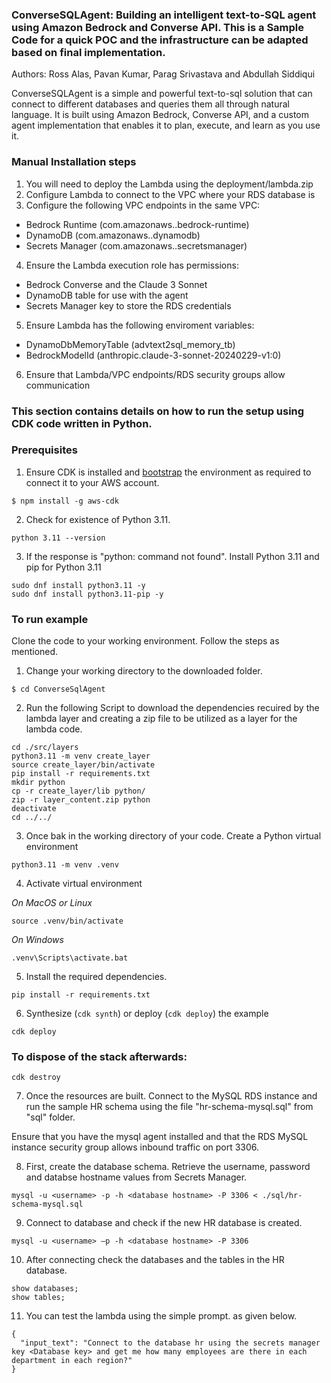 ### ConverseSQLAgent: Building an intelligent text-to-SQL agent using Amazon Bedrock and Converse API. This is a Sample Code for a quick POC and the infrastructure can be adapted based on final implementation.

Authors: Ross Alas, Pavan Kumar, Parag Srivastava and Abdullah Siddiqui 

ConverseSQLAgent is a simple and powerful text-to-sql solution that can connect to
different databases and queries them all through natural language. It is built using
Amazon Bedrock, Converse API, and a custom agent implementation that enables it to
plan, execute, and learn as you use it.


### Manual Installation steps

1. You will need to deploy the Lambda using the deployment/lambda.zip 
2. Configure Lambda to connect to the VPC where your RDS database is
3. Configure the following VPC endpoints in the same VPC:
- Bedrock Runtime (com.amazonaws.<region>.bedrock-runtime)
- DynamoDB (com.amazonaws.<region>.dynamodb)
- Secrets Manager  (com.amazonaws.<region>.secretsmanager)
4. Ensure the Lambda execution role has permissions:
- Bedrock Converse and the Claude 3 Sonnet
- DynamoDB table for use with the agent
- Secrets Manager key to store the RDS credentials
5. Ensure Lambda has the following enviroment variables:
- DynamoDbMemoryTable (advtext2sql_memory_tb)
- BedrockModelId (anthropic.claude-3-sonnet-20240229-v1:0)
6. Ensure that Lambda/VPC endpoints/RDS security groups allow communication


### This section contains details on how to run the setup using CDK code written in Python.

### Prerequisites 

1. Ensure CDK is installed and [bootstrap](https://docs.aws.amazon.com/cdk/v2/guide/bootstrapping-env.html) the environment as required to connect it to your AWS account. 
```
$ npm install -g aws-cdk
```

2. Check for existence of Python 3.11. 

```
python 3.11 --version
```

3. If the response is "python: command not found". Install Python 3.11 and pip for Python 3.11
```
sudo dnf install python3.11 -y
sudo dnf install python3.11-pip -y
```

### To run example

Clone the code to your working environment. Follow the steps as mentioned. 

1. Change your working directory to the downloaded folder. 
```
$ cd ConverseSqlAgent
```

2. Run the following Script to download the dependencies recuired by the lambda layer and creating a zip file to be utilized as a layer for the lambda code. 
```
cd ./src/layers
python3.11 -m venv create_layer
source create_layer/bin/activate
pip install -r requirements.txt
mkdir python
cp -r create_layer/lib python/
zip -r layer_content.zip python
deactivate
cd ../../
```

3. Once bak in the working directory of your code. Create a Python virtual environment
```
python3.11 -m venv .venv
```

4. Activate virtual environment

_On MacOS or Linux_
```
source .venv/bin/activate
```

_On Windows_
```
.venv\Scripts\activate.bat
```

5. Install the required dependencies.

```
pip install -r requirements.txt
```

6. Synthesize (`cdk synth`) or deploy (`cdk deploy`) the example

```
cdk deploy
```

### To dispose of the stack afterwards:

```
cdk destroy
```

7. Once the resources are built. Connect to the MySQL RDS instance and run the sample HR schema using the file "hr-schema-mysql.sql" from "sql" folder.

Ensure that you have the mysql agent installed and that the RDS MySQL instance security group allows inbound traffic on port 3306.

8. First, create the database schema. Retrieve the username, password and databse hostname values from Secrets Manager.

```
mysql -u <username> -p -h <database hostname> -P 3306 < ./sql/hr-schema-mysql.sql
```

9. Connect to database and check if the new HR database is created.

```
mysql -u <username> –p -h <database hostname> -P 3306
```

10. After connecting check the databases and the tables in the HR database.
```
show databases;
show tables;
```

11. You can test the lambda using the simple prompt. as given below. 

```
{
  "input_text": "Connect to the database hr using the secrets manager key <Database key> and get me how many employees are there in each department in each region?"
}
```
